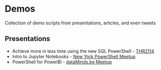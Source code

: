 # Demos
Collection of demo scripts from presentations, articles, and even tweets

## Presentations

+ Achieve more in less time using the new SQL PowerShell - [THR2114](Presentations/Ignite2018-THR2114/README.md)
+ Intro to Jupyter Notebooks - [New York PowerShell Meetup](Presentations/Intro-to-Jupyter-Notebooks/README.md)
+ PowerShell for PowerBI - [dataMinds.be Meetup](Presentations/PowerShell-for-PowerBI/README.md)
